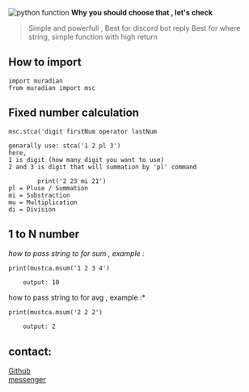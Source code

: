 
![python function](https://miro.medium.com/max/1400/1*WWrXceae4H_klzpPU6h7Hg.png)
**Why you should choose that , let's check**

> Simple and powerfull ,
> Best for discord bot reply Best for where string,
> simple function with high return


## **How to import**

```
import muradian
from muradian import msc
```



## Fixed number calculation
```
msc.stca('digit firstNum operator lastNum

genarally use: stca('1 2 pl 3')
here,
1 is digit (how many digit you want to use)
2 and 3 is digit that will summation by 'pl' command

		print('2 23 mi 21') 
pl = Pluse / Summation
mi = Substraction
mu = Multiplication
di = Division
```

## 1 to N number
*how to pass string to for sum , example :*
```
print(mustca.msum('1 2 3 4')
```
```
	output: 10
```
how to pass string to for avg , example :*
```
print(mustca.msum('2 2 2')
```
```
	output: 2
```

## contact:
[Github](https://github.com/mozaddedalfeshani) </br>
[messenger](m.me/mozaddedalfeshani)

